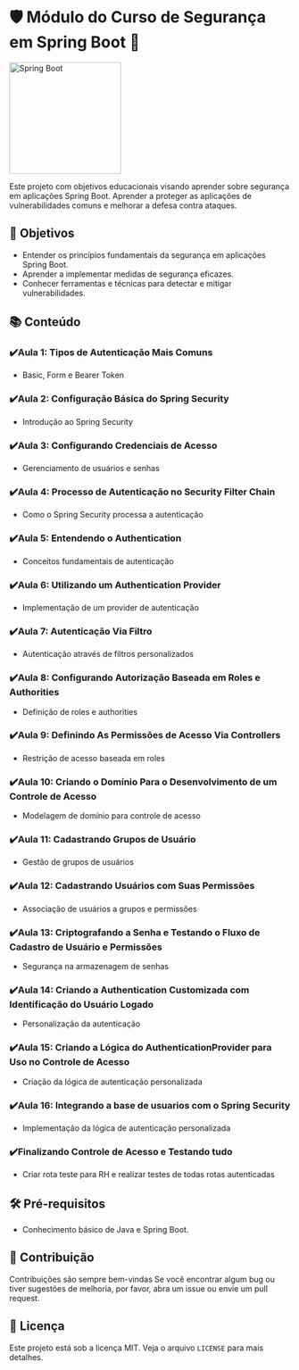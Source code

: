 # 🛡️ Módulo do Curso de Segurança em Spring Boot 🚀

<img src="https://static-00.iconduck.com/assets.00/spring-icon-512x512-bdmpbhxj.png" alt="Spring Boot" width="200">

Este projeto com objetivos educacionais visando aprender sobre segurança em aplicações Spring Boot. Aprender a proteger as aplicações de vulnerabilidades comuns e melhorar a defesa contra ataques.

## 🎯 Objetivos

- Entender os princípios fundamentais da segurança em aplicações Spring Boot.
- Aprender a implementar medidas de segurança eficazes.
- Conhecer ferramentas e técnicas para detectar e mitigar vulnerabilidades.

## 📚 Conteúdo

### ✔️Aula 1: Tipos de Autenticação Mais Comuns
- Basic, Form e Bearer Token

### ✔️Aula 2: Configuração Básica do Spring Security
- Introdução ao Spring Security

### ✔️Aula 3: Configurando Credenciais de Acesso
- Gerenciamento de usuários e senhas

### ✔️Aula 4: Processo de Autenticação no Security Filter Chain
- Como o Spring Security processa a autenticação

### ✔️Aula 5: Entendendo o Authentication
- Conceitos fundamentais de autenticação

### ✔️Aula 6: Utilizando um Authentication Provider
- Implementação de um provider de autenticação

### ✔️Aula 7: Autenticação Via Filtro
- Autenticação através de filtros personalizados

### ✔️Aula 8: Configurando Autorização Baseada em Roles e Authorities
- Definição de roles e authorities

### ✔️Aula 9: Definindo As Permissões de Acesso Via Controllers
- Restrição de acesso baseada em roles

### ✔️Aula 10: Criando o Domínio Para o Desenvolvimento de um Controle de Acesso
- Modelagem de domínio para controle de acesso

### ✔️Aula 11: Cadastrando Grupos de Usuário
- Gestão de grupos de usuários

### ✔️Aula 12: Cadastrando Usuários com Suas Permissões
- Associação de usuários a grupos e permissões

### ✔️Aula 13: Criptografando a Senha e Testando o Fluxo de Cadastro de Usuário e Permissões
- Segurança na armazenagem de senhas

### ✔️Aula 14: Criando a Authentication Customizada com Identificação do Usuário Logado
- Personalização da autenticação

### ✔️Aula 15: Criando a Lógica do AuthenticationProvider para Uso no Controle de Acesso
- Criação da lógica de autenticação personalizada

### ✔️Aula 16: Integrando a base de usuarios com o Spring Security
- Implementação da lógica de autenticação personalizada

### ✔️Finalizando Controle de Acesso e Testando tudo
- Criar rota teste para RH e realizar testes de todas rotas autenticadas

## 🛠️ Pré-requisitos

- Conhecimento básico de Java e Spring Boot.

## 🤝 Contribuição

Contribuições são sempre bem-vindas Se você encontrar algum bug ou tiver sugestões de melhoria, por favor, abra um issue ou envie um pull request.

## 📄 Licença

Este projeto está sob a licença MIT. Veja o arquivo `LICENSE` para mais detalhes.
